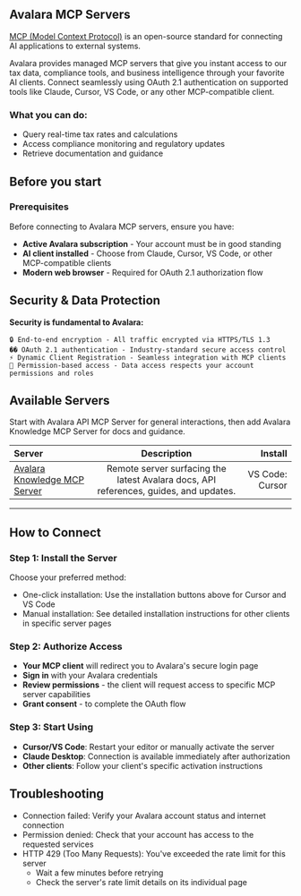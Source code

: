 
## Avalara MCP Servers

[MCP (Model Context Protocol)](https://modelcontextprotocol.io/docs/getting-started/intro) is an open-source standard for connecting AI applications to external systems. 

Avalara provides managed MCP servers that give you instant access to our tax data, compliance tools, and business intelligence through your favorite AI clients. Connect seamlessly using OAuth 2.1 authentication on supported tools like Claude, Cursor, VS Code, or any other MCP-compatible client.

### What you can do:

* Query real-time tax rates and calculations
* Access compliance monitoring and regulatory updates
* Retrieve documentation and guidance


## Before you start

### Prerequisites

Before connecting to Avalara MCP servers, ensure you have:

* **Active Avalara subscription** - Your account must be in good standing
* **AI client installed** - Choose from Claude, Cursor, VS Code, or other MCP-compatible clients
* **Modern web browser** - Required for OAuth 2.1 authorization flow

## Security & Data Protection

**Security is fundamental to Avalara:**

    🔒 End-to-end encryption - All traffic encrypted via HTTPS/TLS 1.3
    �� OAuth 2.1 authentication - Industry-standard secure access control
    ⚡ Dynamic Client Registration - Seamless integration with MCP clients
    👤 Permission-based access - Data access respects your account permissions and roles

## Available Servers

Start with Avalara API MCP Server for general interactions, then add Avalara Knowledge MCP Server for docs and guidance.

| Server | Description |                                                                                    Install |
| :------ | :----------: |-------------------------------------------------------------------------------------------:|
| [Avalara Knowledge MCP Server](https://devtest.developer.ci.avalara.io/mcp-servers/) | Remote server surfacing the latest Avalara docs, API references, guides, and updates. |                                                                            VS Code: Cursor 



-----

## How to Connect

### Step 1: Install the Server

Choose your preferred method:

* One-click installation: Use the installation buttons above for Cursor and VS Code
* Manual installation: See detailed installation instructions for other clients in specific server pages

### Step 2: Authorize Access

* **Your MCP client** will redirect you to Avalara's secure login page
* **Sign in** with your Avalara credentials
* **Review permissions** - the client will request access to specific MCP server capabilities
* **Grant consent** - to complete the OAuth flow

### Step 3: Start Using

* **Cursor/VS Code**: Restart your editor or manually activate the server
* **Claude Desktop**: Connection is available immediately after authorization
* **Other clients**: Follow your client's specific activation instructions

## Troubleshooting
* Connection failed: Verify your Avalara account status and internet connection
* Permission denied: Check that your account has access to the requested services
* HTTP 429 (Too Many Requests): You've exceeded the rate limit for this server
  * Wait a few minutes before retrying
  * Check the server's rate limit details on its individual page
